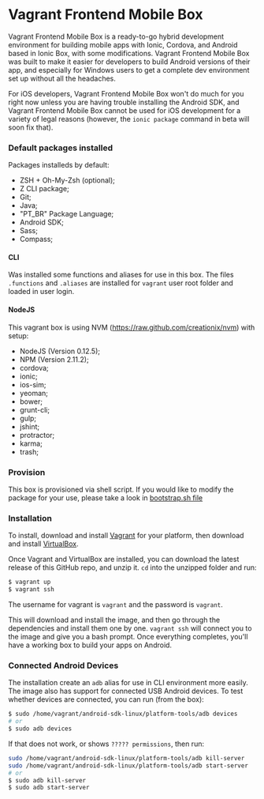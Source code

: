 Vagrant Frontend Mobile Box
=============================


Vagrant Frontend Mobile Box is a ready-to-go hybrid development environment for building mobile apps with Ionic, Cordova, and Android based in Ionic Box, with some modifications. Vagrant Frontend Mobile Box was built to make it easier for developers to build Android versions of their app, and especially for Windows users to get a complete dev environment set up without all the headaches.

For iOS developers, Vagrant Frontend Mobile Box won't do much for you right now unless you are having trouble installing the Android SDK, and Vagrant Frontend Mobile Box cannot be used for iOS development for a variety of legal reasons (however, the `ionic package` command in beta will soon fix that).


### Default packages installed

Packages installeds by default:

- ZSH + Oh-My-Zsh (optional);
- Z CLI package;
- Git;
- Java;
- "PT_BR" Package Language;
- Android SDK;
- Sass;
- Compass;


#### CLI

Was installed some functions and aliases for use in this box. The files `.functions` and `.aliases` are installed for `vagrant` user root folder and loaded in user login.


#### NodeJS

This vagrant box is using NVM (https://raw.github.com/creationix/nvm) with setup:

- NodeJS (Version 0.12.5);
- NPM (Version 2.11.2);
- cordova;
- ionic;
- ios-sim;
- yeoman;
- bower;
- grunt-cli;
- gulp;
- jshint;
- protractor;
- karma;
- trash;


### Provision

This box is provisioned via shell script. If you would like to modify the package for your use, please take a look in [bootstrap.sh file](bootstrap.sh)


### Installation

To install, download and install [Vagrant](https://www.vagrantup.com/downloads.html) for your platform, then download and install [VirtualBox](http://virtualbox.org/).

Once Vagrant and VirtualBox are installed, you can download the latest release of this GitHub repo, and unzip it. `cd` into the unzipped folder and run:

```bash
$ vagrant up
$ vagrant ssh
```

The username for vagrant is `vagrant` and the password is `vagrant`.

This will download and install the image, and then go through the dependencies and install them one by one. `vagrant ssh` will connect you to the image and give you a bash prompt. Once everything completes, you'll have a working box to build your apps on Android.

### Connected Android Devices

The installation create an `adb` alias for use in CLI environment more easily. The image also has support for connected USB Android devices. To test whether devices are connected, you can run (from the box):

```bash
$ sudo /home/vagrant/android-sdk-linux/platform-tools/adb devices
# or
$ sudo adb devices
```

If that does not work, or shows `????? permissions`, then run:

```bash
sudo /home/vagrant/android-sdk-linux/platform-tools/adb kill-server
sudo /home/vagrant/android-sdk-linux/platform-tools/adb start-server
# or
$ sudo adb kill-server
$ sudo adb start-server
```
